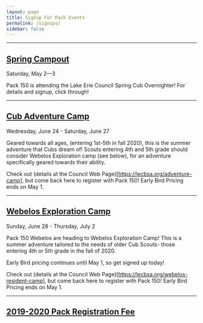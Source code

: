 ```yaml
---
layout: page
title: Signup For Pack Events
permalink: /signups/
sidebar: false
---
```

************

## [Spring Campout](https://spring-overnighter-2020.cheddarup.com)

Saturday, May 2—3

Pack 150 is attending the Lake Erie Council Spring Cub Overnighter! For details and signup, click through!

************

## [Cub Adventure Camp](https://cub-adventure-camp-summer-2020.cheddarup.com)

Wednesday, June 24 - Saturday, June 27

Geared towards all ages, (entering 1st-5th in fall 2020), this is the summer adventure that Cubs dream of! Scouts entering 4th and 5th grade should consider Webelos Exploration camp (see below), for an adventure specifically geared towards their ability.

Check out (details at the Council Web Page)[https://lecbsa.org/adventure-camp], but come back here to register with Pack 150! Early Bird Pricing ends on May 1.

************

## [Webelos Exploration Camp](https://webelos-exploration-camp-summer-2020.cheddarup.com)

Sunday, June 28 - Thursday, July 2

Pack 150 Webelos are heading to Webelos Exploration Camp! This is a summer adventure tailored to the needs of older Cub Scouts- those entering 4th or 5th grade in the fall of 2020.

Early Bird pricing continues until May 1, so get signed up today!

Check out (details at the Council Web Page)[https://lecbsa.org/webelos-resident-camp], but come back here to register with Pack 150! Early Bird Pricing ends on May 1.


************

## [2019-2020 Pack Registration Fee](https://2019-2020-registration-80238.cheddarup.com)

